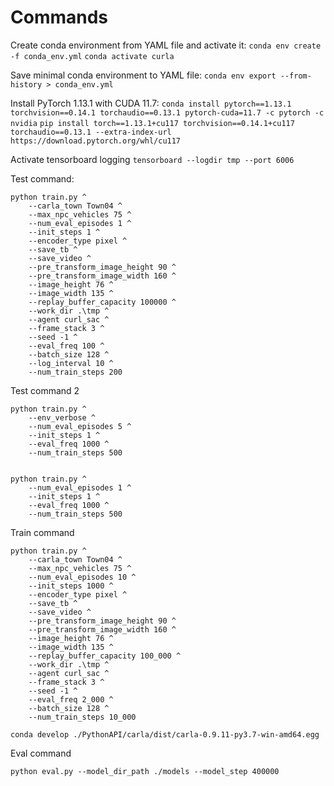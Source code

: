 # Commands 

Create conda environment from YAML file and activate it:
`conda env create -f conda_env.yml`
`conda activate curla`

Save minimal conda environment to YAML file:
`conda env export --from-history > conda_env.yml`

Install PyTorch 1.13.1 with CUDA 11.7:
`conda install pytorch==1.13.1 torchvision==0.14.1 torchaudio==0.13.1 pytorch-cuda=11.7 -c pytorch -c nvidia`
`pip install torch==1.13.1+cu117 torchvision==0.14.1+cu117 torchaudio==0.13.1 --extra-index-url https://download.pytorch.org/whl/cu117`

Activate tensorboard logging
`tensorboard --logdir tmp --port 6006`

Test command:
```
python train.py ^
    --carla_town Town04 ^
    --max_npc_vehicles 75 ^
    --num_eval_episodes 1 ^
    --init_steps 1 ^
    --encoder_type pixel ^
    --save_tb ^
    --save_video ^
    --pre_transform_image_height 90 ^
    --pre_transform_image_width 160 ^
    --image_height 76 ^
    --image_width 135 ^
    --replay_buffer_capacity 100000 ^
    --work_dir .\tmp ^
    --agent curl_sac ^
    --frame_stack 3 ^
    --seed -1 ^
    --eval_freq 100 ^
    --batch_size 128 ^
    --log_interval 10 ^
    --num_train_steps 200
```   

Test command 2
```
python train.py ^
    --env_verbose ^
    --num_eval_episodes 5 ^
    --init_steps 1 ^
    --eval_freq 1000 ^
    --num_train_steps 500


python train.py ^
    --num_eval_episodes 1 ^
    --init_steps 1 ^
    --eval_freq 1000 ^
    --num_train_steps 500
```

Train command
``` 
python train.py ^
    --carla_town Town04 ^
    --max_npc_vehicles 75 ^
    --num_eval_episodes 10 ^
    --init_steps 1000 ^
    --encoder_type pixel ^
    --save_tb ^
    --save_video ^
    --pre_transform_image_height 90 ^
    --pre_transform_image_width 160 ^
    --image_height 76 ^
    --image_width 135 ^
    --replay_buffer_capacity 100_000 ^
    --work_dir .\tmp ^
    --agent curl_sac ^
    --frame_stack 3 ^
    --seed -1 ^
    --eval_freq 2_000 ^
    --batch_size 128 ^
    --num_train_steps 10_000
``` 


```
conda develop ./PythonAPI/carla/dist/carla-0.9.11-py3.7-win-amd64.egg
```

Eval command
```
python eval.py --model_dir_path ./models --model_step 400000
```
